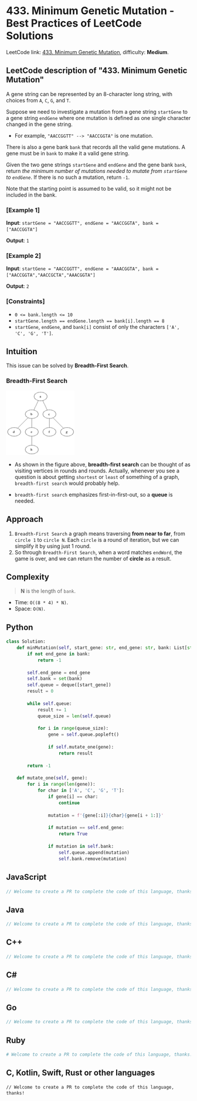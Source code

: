 # 433. Minimum Genetic Mutation - Best Practices of LeetCode Solutions
LeetCode link: [433. Minimum Genetic Mutation](https://leetcode.com/problems/minimum-genetic-mutation), difficulty: **Medium**.

## LeetCode description of "433. Minimum Genetic Mutation"
A gene string can be represented by an 8-character long string, with choices from `A`, `C`, `G`, and `T`.

Suppose we need to investigate a mutation from a gene string `startGene` to a gene string `endGene` where one mutation is defined as one single character changed in the gene string.

* For example, `"AACCGGTT" --> "AACCGGTA"` is one mutation.

There is also a gene bank `bank` that records all the valid gene mutations. A gene must be in `bank` to make it a valid gene string.

Given the two gene strings `startGene` and `endGene` and the gene bank `bank`, return _the minimum number of mutations needed to mutate from `startGene` to `endGene`_. If there is no such a mutation, return `-1`.

Note that the starting point is assumed to be valid, so it might not be included in the bank.

### [Example 1]
**Input**: `startGene = "AACCGGTT", endGene = "AACCGGTA", bank = ["AACCGGTA"]`

**Output**: `1`

### [Example 2]
**Input**: `startGene = "AACCGGTT", endGene = "AAACGGTA", bank = ["AACCGGTA","AACCGCTA","AAACGGTA"]`

**Output**: `2`

### [Constraints]
- `0 <= bank.length <= 10`
- `startGene.length == endGene.length == bank[i].length == 8`
- `startGene`, `endGene`, and `bank[i]` consist of only the characters `['A', 'C', 'G', 'T']`.

## Intuition
This issue can be solved by **Breadth-First Search**.

### Breadth-First Search
![](../../images/binary_tree_BFS_1.gif)

* As shown in the figure above, **breadth-first search** can be thought of as visiting vertices in rounds and rounds. Actually, whenever you see a question is about
  getting `shortest` or `least` of something of a graph, `breadth-first search` would probably help.

* `breadth-first search` emphasizes first-in-first-out, so a **queue** is needed.

## Approach
1. `Breadth-First Search` a graph means traversing **from near to far**, from `circle 1` to `circle N`. Each `circle` is a round of iteration, but we can simplify it by using just 1 round.
1. So through `Breadth-First Search`, when a word matches `endWord`, the game is over, and we can return the number of **circle** as a result.

## Complexity
> **N** is the length of `bank`.

* Time: `O((8 * 4) * N)`.
* Space: `O(N)`.

## Python
```python
class Solution:
    def minMutation(self, start_gene: str, end_gene: str, bank: List[str]) -> int:
        if not end_gene in bank:
            return -1

        self.end_gene = end_gene
        self.bank = set(bank)
        self.queue = deque([start_gene])
        result = 0

        while self.queue:
            result += 1
            queue_size = len(self.queue)

            for i in range(queue_size):
                gene = self.queue.popleft()

                if self.mutate_one(gene):
                    return result

        return -1

    def mutate_one(self, gene):
        for i in range(len(gene)):
            for char in ['A', 'C', 'G', 'T']:
                if gene[i] == char:
                    continue

                mutation = f'{gene[:i]}{char}{gene[i + 1:]}'

                if mutation == self.end_gene:
                    return True

                if mutation in self.bank:
                    self.queue.append(mutation)
                    self.bank.remove(mutation)
```

## JavaScript
```javascript
// Welcome to create a PR to complete the code of this language, thanks!
```

## Java
```java
// Welcome to create a PR to complete the code of this language, thanks!
```

## C++
```cpp
// Welcome to create a PR to complete the code of this language, thanks!
```

## C#
```c#
// Welcome to create a PR to complete the code of this language, thanks!
```

## Go
```go
// Welcome to create a PR to complete the code of this language, thanks!
```

## Ruby
```ruby
# Welcome to create a PR to complete the code of this language, thanks!
```

## C, Kotlin, Swift, Rust or other languages
```
// Welcome to create a PR to complete the code of this language, thanks!
```
